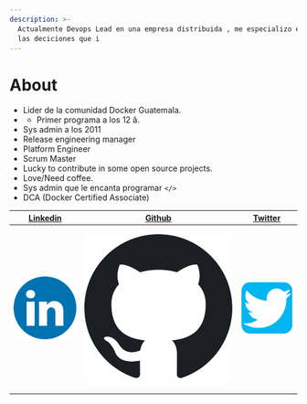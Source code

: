 ```yaml
---
description: >-
  Actualmente Devops Lead en una empresa distribuida , me especializo en dirigir
  las deciciones que i
---
```


# About

* Lider de la comunidad Docker Guatemala.
* * Primer programa a los 12 â. 
* Sys admin a los 2011 
* Release engineering manager 
* Platform Engineer
* Scrum Master
* Lucky to contribute in some open source projects.
* Love/Need coffee.
* Sys admin que le encanta programar `</>`
* DCA \(Docker Certified Associate\)







<table>
  <thead>
    <tr>
      <th style="text-align:center"><a href="https://www.linkedin.com/in/marcos-cano-804a1787/">Linkedin</a>
      </th>
      <th style="text-align:center"><a href="https://github.com/jmarcos-cano">Github</a>
      </th>
      <th style="text-align:center"><a href="https://twitter.com/Marcos_Kno">Twitter</a>
      </th>
    </tr>
  </thead>
  <tbody>
    <tr>
      <td style="text-align:center">
        <p></p>
        <p>
          <img src="../.gitbook/assets/image (2).png" alt/>
        </p>
      </td>
      <td style="text-align:center">
        <p></p>
        <p>
          <img src="../.gitbook/assets/image (5).png" alt/>
        </p>
      </td>
      <td style="text-align:center">
        <p></p>
        <p>
          <img src="../.gitbook/assets/image (4).png" alt/>
        </p>
      </td>
    </tr>
  </tbody>
</table>